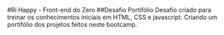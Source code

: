 #Ri Happy - Front-end do Zero
##Desafio Portifólio
Desafio criado para treinar os conhecimentos iniciais em HTML, CSS e javascript. Criando um portifólio dos projetos feitos neste bootcamp.
